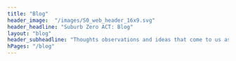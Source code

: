 ```yaml
--- 
title: "Blog" 
header_image:  "/images/S0_web_header_16x9.svg"
header_headline: "Suburb Zero ACT: Blog" 
layout: "blog"
header_subheadline: "Thoughts observations and ideas that come to us as we strive to electrify the ACT."
hPages: "/blog"
---  
```


 